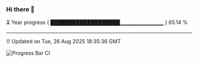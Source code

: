 ### Hi there 👋

⏳ Year progress { ███████████████████▁▁▁▁▁▁▁▁▁▁▁ } 65.14 %

---

⏰ Updated on Tue, 26 Aug 2025 18:35:36 GMT

![Progress Bar CI](https://github.com/DhruviPatel157/GitHub-Actions-Demo/workflows/Progress%20Bar%20CI/badge.svg)
